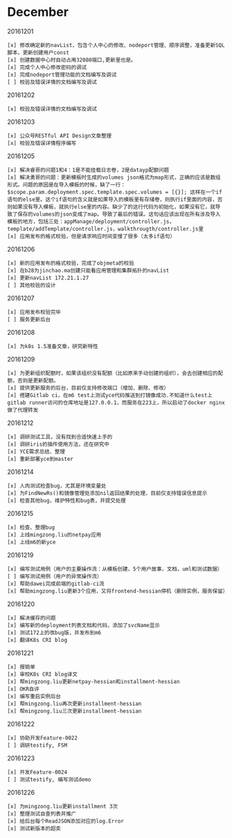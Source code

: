 December
========
20161201

    [x] 修改确定新的navList，包含个人中心的修改、nodeport管理、顺序调整，准备更新SQL脚本，更新创建用户const
    [x] 创建数据中心时自动占用32080端口,更新里也是。
    [x] 完成个人中心修改密码的调试
    [x] 完成nodeport管理功能的文档编写及调试
    [ ] 校验及错误详情的文档编写及调试

20161202

    [x] 校验及错误详情的文档编写及调试 

20161203

    [x] 公众号RESTful API Design文章整理
    [x] 校验及错误详情程序编写

20161205

    [x] 解决睿哥的问题1和4：1是不能挂载日志卷，2是datayp配额问题
    [x] 解决勇哥的问题：更新模板时生成的volumes json格式为map形式，正确的应该是数组形式。问题的原因是在导入模板的时候，缺了一行：$scope.param.deployment.spec.template.spec.volumes = [{}]; 这样在一个if语句的else里。这个if语句的含义就是如果导入的模板里有存储卷，则执行if里面的内容，否则如果没有导入模板，就执行else里的内容。缺少了的这行代码为初始化，如果没有它，就导致了保存的volumes的json变成了map。导致了最后的错误。这句话应该出现在所有涉及导入模板的地方，包括三处：appManage/deployment/controller.js，template/addTemplate/controller.js，walkthrougth/controller.js里
    [x] 应用发布的格式校验，但是请求响应时间变慢了很多（太多if语句）
    
20161206

    [x] 新的应用发布的格式校验，完成了objmeta的校验
    [x] 在b28为jinchao.ma创建只能看应用管理和集群拓扑的navList
    [x] 更新navList 172.21.1.27
    [ ] 其他校验的设计

20161207

    [x] 应用发布校验完毕
    [ ] 服务更新后台

20161208

    [x] 为k8s 1.5准备文章，研究新特性

20161209

    [x] 为更新组织配额时，如果该组织没有配额（比如原来手动创建的组织），会去创建相应的配额，否则是更新配额。
    [x] 提供更新服务的后台，目前仅支持修改端口（增加、删除、修改）
    [x] 搭建Gitlab ci，在m6 test上测试yce代码推送到打镜像成功.不知道什么test上gitlab runner访问的仓库地址是127.0.0.1，而服务在223上，所以启动了docker nginx 做了代理转发

20161212

    [x] 调研测试工具，没有找到合适快速上手的
    [x] 调研iris的插件使用方法，还在研究中
    [x] YCE需求总结、整理
    [x] 重新部署yce到master

20161214

    [x] 人肉测试检查bug，尤其是环境变量处
    [x] 为FindNewRs()和镜像管理处添加nil返回结果的处理，目前仅支持错误信息提示
    [x] 检查其他bug，维护特性和bug表，并提交处理

20161215

    [x] 检查、整理bug
    [x] 上线mingzong.liu的netpay应用
    [x] 上线m6的新yce

20161219

    [x] 编写测试用例（用户的主要操作流：从模板创建，5个用户故事，文档，uml和测试数据）
    [ ] 编写测试用例（用户的异常操作流） 
    [x] 帮助dawei完成前端的gitlab-ci流
    [x] 帮助mingzong.liu更新3个应用，又将frontend-hessian停机（删除实例，服务保留）

20161220
   
    [x] 解决缓存的问题
    [x] 编写新的deployment列表文档和代码，添加了svcName显示
    [x] 测试172上的改bug版，并发布到m6
    [x] 翻译K8s CRI blog

20161221

    [x] 报销单
    [x] 审校K8s CRI blog译文
    [x] 帮mingzong.liu更新netpay-hessian和installment-hessian
    [x] OKR自评
    [x] 编写重启实例后台
    [x] 帮mingzong.liu再次更新installment-hessian
    [x] 帮mingzong.liu三次更新installment-hessian

20161222

    [x] 协助开发Feature-0022
    [ ] 调研testify, FSM

20161223
    
    [x] 开发Feature-0024 
    [ ] 测试testify, 编写测试demo

20161226

    [x] 为mingzong.liu更新installment 3次
    [x] 整理测试自查列表并推广
    [x] 给后台每个ReadJSON添加对应的log.Error
    [x] 测试新版本的超卖   
